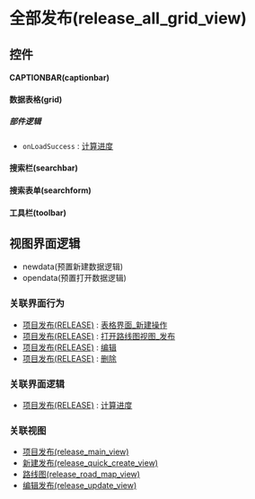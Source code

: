 # 全部发布(release_all_grid_view)  <!-- {docsify-ignore-all} -->



## 控件
#### CAPTIONBAR(captionbar)
#### 数据表格(grid)

##### 部件逻辑
* `onLoadSuccess` : [计算进度](module/ProjMgmt/release/uilogic/cal_schedule)
#### 搜索栏(searchbar)
#### 搜索表单(searchform)
#### 工具栏(toolbar)

## 视图界面逻辑
  * newdata(预置新建数据逻辑)
  * opendata(预置打开数据逻辑)


### 关联界面行为
  * [项目发布(RELEASE)](module/ProjMgmt/release) : [表格界面_新建操作](module/ProjMgmt/release#界面行为)
  * [项目发布(RELEASE)](module/ProjMgmt/release) : [打开路线图视图_发布](module/ProjMgmt/release#界面行为)
  * [项目发布(RELEASE)](module/ProjMgmt/release) : [编辑](module/ProjMgmt/release#界面行为)
  * [项目发布(RELEASE)](module/ProjMgmt/release) : [删除](module/ProjMgmt/release#界面行为)

### 关联界面逻辑
  * [项目发布(RELEASE)](module/ProjMgmt/release) : [计算进度](module/ProjMgmt/release/uilogic/cal_schedule)

### 关联视图
  * [项目发布(release_main_view)](app/view/release_main_view)
  * [新建发布(release_quick_create_view)](app/view/release_quick_create_view)
  * [路线图(release_road_map_view)](app/view/release_road_map_view)
  * [编辑发布(release_update_view)](app/view/release_update_view)

<script>
 const { createApp } = Vue
  createApp({
    data() {
      return {

      }
    }
  }).use(ElementPlus).mount('#app')
</script>